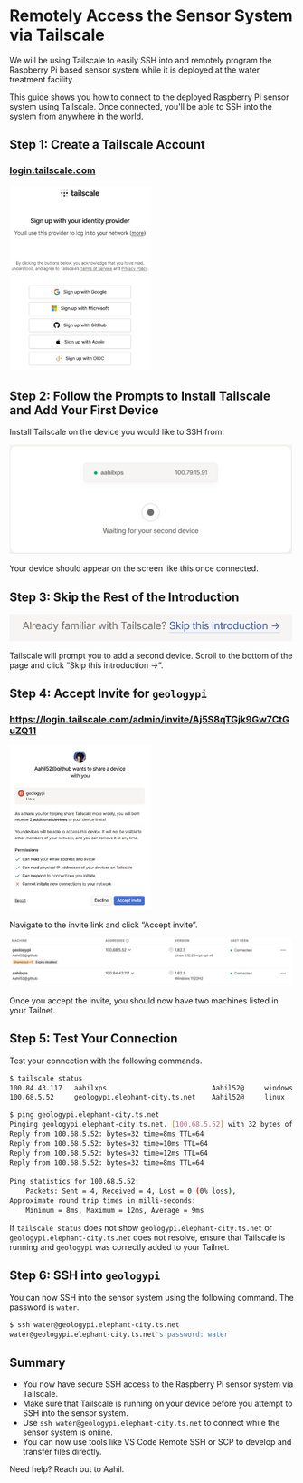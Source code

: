 # Remotely Access the Sensor System via Tailscale

We will be using Tailscale to easily SSH into and remotely program the Raspberry Pi based sensor system while it is deployed at the water treatment facility.

This guide shows you how to connect to the deployed Raspberry Pi sensor system using Tailscale. Once connected, you'll be able to SSH into the system from anywhere in the world.

## Step 1: Create a Tailscale Account

### [login.tailscale.com](http://login.tailscale.com)

<img src="assets/tailscale/screenshot1.png" alt="screenshot1" width="250"/>

## Step 2: Follow the Prompts to Install Tailscale and Add Your First Device

Install Tailscale on the device you would like to SSH from.

<img src="assets/tailscale/screenshot2.png" alt="screenshot2" width="500"/>

Your device should appear on the screen like this once connected.

## Step 3: Skip the Rest of the Introduction

<img src="assets/tailscale/screenshot3.png" alt="screenshot3" width="500"/>

Tailscale will prompt you to add a second device. Scroll to the bottom of the page and click “Skip this introduction →”.

## Step 4: Accept Invite for `geologypi`

### https://login.tailscale.com/admin/invite/Aj5S8qTGjk9Gw7CtGuZQ11

<img src="assets/tailscale/screenshot4.png" alt="screenshot4" width="250"/>

Navigate to the invite link and click “Accept invite”.

<img src="assets/tailscale/screenshot5.png" alt="screenshot5" width="500"/>

Once you accept the invite, you should now have two machines listed in your Tailnet.

## Step 5: Test Your Connection

Test your connection with the following commands.

```bash
$ tailscale status
100.84.43.117   aahilxps                          Aahil52@     windows -
100.68.5.52     geologypi.elephant-city.ts.net    Aahil52@     linux   active; direct 172.20.5.82:41641, tx 6009476 rx 9551760
```

```bash
$ ping geologypi.elephant-city.ts.net
Pinging geologypi.elephant-city.ts.net. [100.68.5.52] with 32 bytes of data:
Reply from 100.68.5.52: bytes=32 time=8ms TTL=64
Reply from 100.68.5.52: bytes=32 time=10ms TTL=64
Reply from 100.68.5.52: bytes=32 time=12ms TTL=64
Reply from 100.68.5.52: bytes=32 time=8ms TTL=64

Ping statistics for 100.68.5.52:
    Packets: Sent = 4, Received = 4, Lost = 0 (0% loss),
Approximate round trip times in milli-seconds:
    Minimum = 8ms, Maximum = 12ms, Average = 9ms
```

If `tailscale status` does not show `geologypi.elephant-city.ts.net` or `geologypi.elephant-city.ts.net` does not resolve, ensure that Tailscale is running and `geologypi` was correctly added to your Tailnet.

## Step 6: SSH into `geologypi`

You can now SSH into the sensor system using the following command. The password is `water`.

```bash
$ ssh water@geologypi.elephant-city.ts.net
water@geologypi.elephant-city.ts.net's password: water
```

## Summary

- You now have secure SSH access to the Raspberry Pi sensor system via Tailscale.
- Make sure that Tailscale is running on your device before you attempt to SSH into the sensor system.
- Use `ssh water@geologypi.elephant-city.ts.net` to connect while the sensor system is online.
- You can now use tools like VS Code Remote SSH or SCP to develop and transfer files directly.

Need help? Reach out to Aahil.